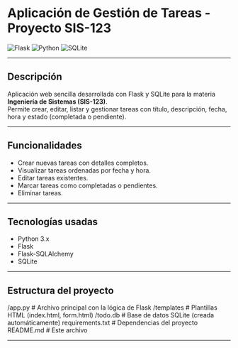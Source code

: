 # Aplicación de Gestión de Tareas - Proyecto SIS-123

![Flask](https://img.shields.io/badge/Flask-v2.3.2-orange)
![Python](https://img.shields.io/badge/Python-3.x-blue)
![SQLite](https://img.shields.io/badge/SQLite-Lightgrey)

---

## Descripción

Aplicación web sencilla desarrollada con Flask y SQLite para la materia **Ingeniería de Sistemas (SIS-123)**.  
Permite crear, editar, listar y gestionar tareas con título, descripción, fecha, hora y estado (completada o pendiente).

---

## Funcionalidades

- Crear nuevas tareas con detalles completos.  
- Visualizar tareas ordenadas por fecha y hora.  
- Editar tareas existentes.  
- Marcar tareas como completadas o pendientes.  
- Eliminar tareas.

---

## Tecnologías usadas

- Python 3.x  
- Flask  
- Flask-SQLAlchemy  
- SQLite  

---
## Estructura del proyecto

/app.py # Archivo principal con la lógica de Flask
/templates # Plantillas HTML (index.html, form.html)
/todo.db # Base de datos SQLite (creada automáticamente)
requirements.txt # Dependencias del proyecto
README.md # Este archivo

---




